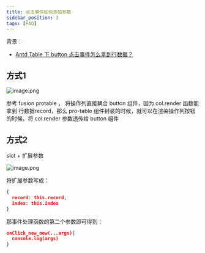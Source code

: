 ```yaml
---
title: 点击事件如何添加参数
sidebar_position: 3
tags: [FAQ]
---
```

背景：

- [Antd Table 下 button 点击事件怎么拿到行数据？](https://github.com/alibaba/lowcode-engine/issues/341)
## 方式1
![image.png](https://cdn.nlark.com/yuque/0/2022/png/2622706/1657593243427-fb5641b2-4987-475e-88ab-c68d2085edbd.png#clientId=u31b40d04-56f2-4&crop=0&crop=0&crop=1&crop=1&from=paste&height=563&id=u5167bf33&margin=%5Bobject%20Object%5D&name=image.png&originHeight=1126&originWidth=3342&originalType=binary&ratio=1&rotation=0&showTitle=false&size=225551&status=done&style=none&taskId=ud1b89a63-4b6a-4986-a6df-2a463fcf08a&title=&width=1671)

参考 fusion protable ， 将操作列直接耦合 button 组件，因为 col.render 函数能拿到 行数据record，那么 pro-table 组件封装的时候，就可以在渲染操作列按钮的时候，将 col.render 参数透传给 button 组件

## 方式2
slot + 扩展参数

![image.png](https://cdn.nlark.com/yuque/0/2022/png/2622706/1657593299698-9628db14-7b48-4c06-9e6f-bda637c209a8.png#clientId=u31b40d04-56f2-4&crop=0&crop=0&crop=1&crop=1&from=paste&height=574&id=u20b07439&margin=%5Bobject%20Object%5D&name=image.png&originHeight=1148&originWidth=3284&originalType=binary&ratio=1&rotation=0&showTitle=false&size=232140&status=done&style=none&taskId=ubc80905d-0607-4e73-9386-5dde706e572&title=&width=1642)

将扩展参数写成：
```json
{
  record: this.record,
  index: this.index
}
```

那事件处理函数的第二个参数即可得到：
```json
onClick_new_new(...args){
  console.log(args)
}
```
